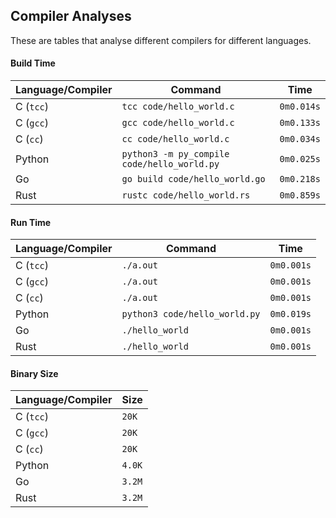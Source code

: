 ## Compiler Analyses

<!-- Please edit the `README.md.tmpl` file instead of the `README.md` -->

These are tables that analyse different compilers for different languages.

#### Build Time

|Language/Compiler|Command|Time|
|-----------------|-------|----|
|C (`tcc`)|`tcc code/hello_world.c`|`0m0.014s`|
|C (`gcc`)|`gcc code/hello_world.c`|`0m0.133s`|
|C (`cc`)|`cc code/hello_world.c`|`0m0.034s`|
|Python|`python3 -m py_compile code/hello_world.py`|`0m0.025s`|
|Go|`go build code/hello_world.go`|`0m0.218s`|
|Rust|`rustc code/hello_world.rs`|`0m0.859s`|

#### Run Time

|Language/Compiler|Command|Time|
|-----------------|-------|----|
|C (`tcc`)|`./a.out`|`0m0.001s`|
|C (`gcc`)|`./a.out`|`0m0.001s`|
|C (`cc`)|`./a.out`|`0m0.001s`|
|Python|`python3 code/hello_world.py`|`0m0.019s`|
|Go|`./hello_world`|`0m0.001s`|
|Rust|`./hello_world`|`0m0.001s`|

#### Binary Size

|Language/Compiler|Size|
|-----------------|----|
|C (`tcc`)|`20K`|
|C (`gcc`)|`20K`|
|C (`cc`)|`20K`|
|Python|`4.0K`|
|Go|`3.2M`|
|Rust|`3.2M`|

